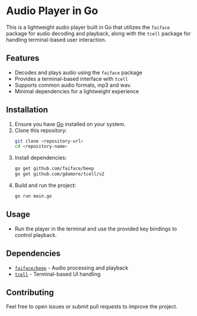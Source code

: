 # Audio Player in Go

This is a lightweight audio player built in Go that utilizes the `faiface` package for audio decoding and playback, along with the `tcell` package for handling terminal-based user interaction.

## Features
- Decodes and plays audio using the `faiface` package
- Provides a terminal-based interface with `tcell`
- Supports common audio formats, mp3 and wav.
- Minimal dependencies for a lightweight experience

## Installation
1. Ensure you have [Go](https://go.dev/dl/) installed on your system.
2. Clone this repository:
   ```sh
   git clone <repository-url>
   cd <repository-name>
   ```
3. Install dependencies:
   ```sh
   go get github.com/faiface/beep
   go get github.com/gdamore/tcell/v2
   ```
4. Build and run the project:
   ```sh
   go run main.go
   ```

## Usage
- Run the player in the terminal and use the provided key bindings to control playback.

## Dependencies
- [`faiface/beep`](https://github.com/faiface/beep) - Audio processing and playback
- [`tcell`](https://github.com/gdamore/tcell) - Terminal-based UI handling

## Contributing
Feel free to open issues or submit pull requests to improve the project.


